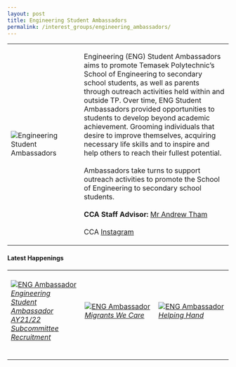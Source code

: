 ```yaml
---
layout: post
title: Engineering Student Ambassadors
permalink: /interest_groups/engineering_ambassadors/
---
```

<div>
    <table>
        <tr>
            <td style="width:33%"><image src="/images/CCA_engineering_ambassadors.jpg" style="display:block;margin-left:auto;margin-right:auto;" alt="Engineering Student Ambassadors"></image></td>
            <td>
                <p>
                    Engineering (ENG) Student Ambassadors aims to promote Temasek Polytechnic’s School of Engineering to secondary school students, as well as parents through outreach activities held within and outside TP. Over time, ENG Student Ambassadors provided opportunities to students to develop beyond academic achievement. Grooming individuals that desire to improve themselves, acquiring necessary life skills and to inspire and help others to reach their fullest potential.<br>
                    <br>
                    Ambassadors take turns to support outreach activities to promote the School of Engineering to secondary school students.<br>
                    <br>
                    <b>CCA Staff Advisor:</b> <a href="mailto:kumweng@tp.edu.sg">Mr Andrew Tham</a><br>
                    <br>
                    CCA <a href="https://www.instagram.com/tpeng_sa">Instagram</a>
                </p>
            </td>
        </tr>
    </table>
</div>

#### Latest Happenings

<table>
    <tr>
        <td style="width:33%"><br>
            <a href="https://www.instagram.com/p/CQ3TXCKHC-6/">
                <image src="/images/Interest Groups/ENGSA_Engineering Student Ambassador AY21-22 Subcommittee Recruitment.png" style="display:block;margin-left:auto;margin-right:auto;" alt="ENG Ambassador">
                <h6 style="margin-top:0%">Engineering Student Ambassador AY21/22 Subcommittee Recruitment</h6>
                </image>
            </a>
        </td>
        <td style="width:33%"><br>
            <a href="https://www.instagram.com/p/CAKHgvinRbj/">
                <image src="/images/Interest Groups/ENGSA_Migrants We Care.png" style="display:block;margin-left:auto;margin-right:auto;" alt="ENG Ambassador">
                <h6 style="margin-top:0%">Migrants We Care</h6>
                </image>
            </a>
        </td>
        <td style="width:33%"><br>
            <a href="https://www.instagram.com/p/B_yaN6MnlfE/">
                <image src="/images/Interest Groups/ENGSA_Helping Hand.png" style="display:block;margin-left:auto;margin-right:auto;" alt="ENG Ambassador">
                <h6 style="margin-top:0%">Helping Hand</h6>
                </image>
            </a>
        </td>
     </tr>
</table>